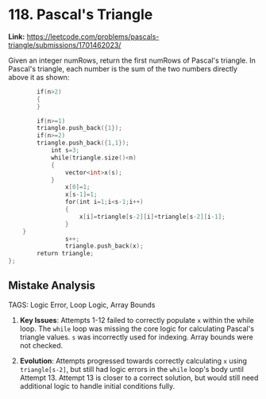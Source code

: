 # 118. Pascal's Triangle

**Link:** https://leetcode.com/problems/pascals-triangle/submissions/1701462023/

Given an integer numRows, return the first numRows of Pascal's triangle. In Pascal's triangle, each number is the sum of the two numbers directly above it as shown:

```cpp
        if(n>2)
        {
        }

        if(n>=1)
        triangle.push_back({1});
        if(n>=2)
        triangle.push_back({1,1});
            int s=3;
            while(triangle.size()<n)
            {
                vector<int>x(s);
            }
                x[0]=1;
                x[s-1]=1;
                for(int i=1;i<s-1;i++)
                {
                    x[i]=triangle[s-2][i]+triangle[s-2][i-1];
                }
    }
                s++;
                triangle.push_back(x);
        return triangle;
};
```

## Mistake Analysis

TAGS: Logic Error, Loop Logic, Array Bounds

1. **Key Issues**: Attempts 1-12 failed to correctly populate `x` within the while loop.  The `while` loop was missing the core logic for calculating Pascal's triangle values. `s` was incorrectly used for indexing. Array bounds were not checked.

2. **Evolution**: Attempts progressed towards correctly calculating `x` using `triangle[s-2]`, but still had logic errors in the `while` loop's body until Attempt 13.  Attempt 13 is closer to a correct solution, but would still need additional logic to handle initial conditions fully.

